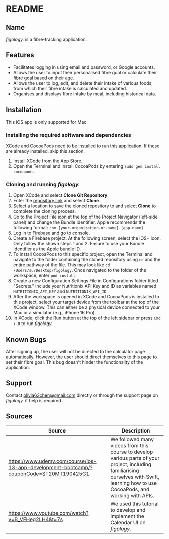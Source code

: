 # README

## Name
_figology._ is a fibre-tracking application.

## Features
- Facilitates logging in using email and password, or Google accounts.
- Allows the user to input their personalised fibre goal or calculate their fibre goal based on their age.
- Allows the user to log, edit, and delete their intake of various foods, from which their fibre intake is calculated and updated. 
- Organises and displays fibre intake by meal, including historical data. 

## Installation
This iOS app is only supported for Mac. 

### Installing the required software and dependencies 
XCode and CocoaPods need to be installed to run this application. 
If these are already installed, skip this section. 
1. Install XCode from the App Store. 
2. Open the Terminal and install CocoaPods by entering ``sudo gem install cocoapods``.

### Cloning and running _figology._
1. Open XCode and select **Clone Git Repository**. 
2. Enter the [repository link](https://github.com/o1iviachen/figology.git) and select **Clone**.
3. Select a location to save the cloned repository to and select **Clone** to complete the cloning process.
4. Go to the Project File icon at the top of the Project Navigator (left-side panel) and change the Bundle Identifier. Apple recommends the following format: ``com.[your-organization-or-name].[app-name]``.
5. Log in to [Firebase](https://firebase.google.com/) and go to console.
6. Create a Firebase project. At the following screen, select the iOS+ icon. Only follow the shown steps 1 and 2. Ensure to use your Bundle Identifier as the Apple bundle ID.
7. To install CocoaPods to this specific project, open the Terminal and navigate to the folder containing the cloned repository using ``cd`` and the entire pathway of the file.
   This may look like ``cd /Users/su/Desktop/figology``.
   Once navigated to the folder of the workspace, enter ``pod install``.
8. Create a new Configuration Settings File in Configurations folder titled "Secrets." Include your Nutritionix API Key and ID as variables named ``NUTRITIONIX_API_KEY`` and ``NUTRITIONIX_API_ID``.
9. After the workspace is opened in XCode and CocoaPods is installed to this project, select your target device from the toolbar at the top of the XCode window.
   This can either be a physical device connected to your Mac or a simulator (e.g., iPhone 16 Pro).
10. In XCode, click the Run button at the top of the left sidebar or press ``Cmd + R`` to run _figology._ 

## Known Bugs
After signing up, the user will not be directed to the calculator page automatically. 
However, the user should direct themselves to this page to set their fibre goal. 
This bug doesn't hinder the functionality of the application. 

## Support
Contact olivia63chen@gmail.com directly or through the support page on _figology._ if help is required. 

## Sources 
|Source |Description |
|---     |---          |
|https://www.udemy.com/course/ios-13-app-development-bootcamp/?couponCode=ST20MT190425G1|We followed many videos from this course to develop various parts of your project, including familiarising ourselves with Swift, learning how to use CocoaPods, and working with APIs.|
|https://www.youtube.com/watch?v=B_VFHeg2LH4&t=7s|We used this tutorial to develop and implement the Calendar UI on _figology._|
